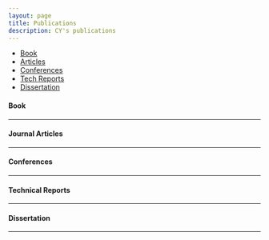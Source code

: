 ```yaml
---
layout: page
title: Publications
description: CY's publications
---
```


<div class="navbar">
    <div class="navbar-inner">
        <ul class="nav">
            <li><a href="#book">Book</a></li>
            <li><a href="#articles">Articles</a></li>
            <li><a href="#conferences">Conferences</a></li>
            <li><a href="#techreports">Tech Reports</a></li>
            <li><a href="#thesis">Dissertation</a></li>
        </ul>
    </div>
</div>


#### <a name="book"></a>Book


---

#### <a name="articles"></a>Journal Articles

---


#### <a name="conferences"></a>Conferences



---


#### <a name="techreports"></a>Technical Reports

---


#### <a name="thesis"></a>Dissertation

---

